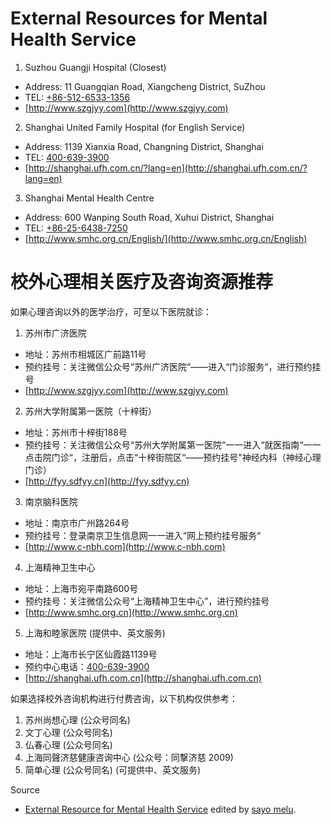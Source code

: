 # External Resources for Mental Health Service

1. Suzhou Guangji Hospital (Closest) 
  - Address: 11 Guangqian Road, Xiangcheng District, SuZhou
  - TEL: [+86-512-6533-1356](tel:+86-512-6533-1356)
  - [http://www.szgjyy.com](http://www.szgjyy.com)
2. Shanghai United Family Hospital (for English Service)
  - Address: 1139 Xianxia Road, Changning District, Shanghai
  - TEL: [400-639-3900](+86-400-639-3900)
  - [http://shanghai.ufh.com.cn/?lang=en](http://shanghai.ufh.com.cn/?lang=en)
3. Shanghai Mental Health Centre
  - Address: 600 Wanping South Road, Xuhui District, Shanghai
  - TEL: [+86-25-6438-7250](tel:+86-25-6438-7250)
  - [http://www.smhc.org.cn/English/](http://www.smhc.org.cn/English)

# 校外心理相关医疗及咨询资源推荐

如果心理咨询以外的医学治疗，可至以下医院就诊：

1. 苏州市广济医院
  - 地址：苏州市相城区广前路11号
  - 预约挂号：关注微信公众号“苏州广济医院“——进入“门诊服务“，进行预约挂号
  - [http://www.szgjyy.com](http://www.szgjyy.com)
2. 苏州大学附属第一医院（十梓街） 
  - 地址：苏州市十梓街188号
  - 预约挂号：关注微信公众号“苏州大学附属第一医院“一一进入“就医指南“一一点击院门诊“，注册后，点击“十梓街院区“——预约挂号"神经内科（神经心理门诊）
  - [http://fyy.sdfyy.cn](http://fyy.sdfyy.cn)
3. 南京脑科医院
  - 地址：南京市广州路264号
  - 预约挂号：登录南京卫生信息网一一进入“网上预约挂号服务“
  - [http://www.c-nbh.com](http://www.c-nbh.com)
4. 上海精神卫生中心
  - 地址：上海市宛平南路600号
  - 预约挂号：关注微信公众号“上海精神卫生中心”，进行预约挂号
  - [http://www.smhc.org.cn](http://www.smhc.org.cn) 
5. 上海和睦家医院  (提供中、英文服务)
  - 地址：上海市长宁区仙霞路1139号
  - 预约中心电话：[400-639-3900](tel:+86-400-639-3900)
  - [http://shanghai.ufh.com.cn](http://shanghai.ufh.com.cn)

如果选择校外咨询机构进行付费咨询，以下机构仅供参考：

1. 苏州尚想心理 (公众号同名)
2. 文丁心理 (公众号同名)
3. 仏春心理 (公众号同名)
4. 上海同聲济慈健康咨询中心 (公众号：同撃济慈 2009)
5. 简单心理 (公众号同名) (可提供中、英文服务)

Source

- [External Resource for Mental Health Service](asset/image/mental-health-service-original.jpeg) edited by [sayo melu](https://github.com/sayo-melu).
